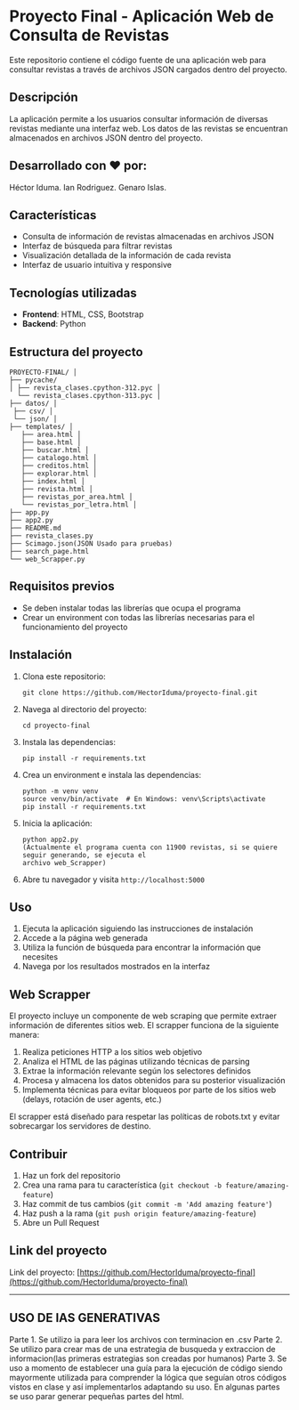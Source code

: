 # Proyecto Final - Aplicación Web de Consulta de Revistas

Este repositorio contiene el código fuente de una aplicación web para consultar revistas a través de archivos JSON cargados dentro del proyecto.

## Descripción

La aplicación permite a los usuarios consultar información de diversas revistas mediante una interfaz web. Los datos de las revistas se encuentran almacenados en archivos JSON dentro del proyecto.

## Desarrollado con ❤️ por: 
  Héctor Iduma.
  Ian Rodriguez.
  Genaro Islas.

## Características

- Consulta de información de revistas almacenadas en archivos JSON
- Interfaz de búsqueda para filtrar revistas
- Visualización detallada de la información de cada revista
- Interfaz de usuario intuitiva y responsive

## Tecnologías utilizadas

- **Frontend**: HTML, CSS, Bootstrap
- **Backend**: Python

## Estructura del proyecto

```
PROYECTO-FINAL/ │ 
├── pycache/ 
│ ├── revista_clases.cpython-312.pyc │
  └── revista_clases.cpython-313.pyc │ 
├── datos/ │
 ├── csv/ │
 └── json/ │
├── templates/ │
   ├── area.html │
   ├── base.html │
   ├── buscar.html │
   ├── catalogo.html │
   ├── creditos.html │
   ├── explorar.html │
   ├── index.html │
   ├── revista.html │
   ├── revistas_por_area.html │
   └── revistas_por_letra.html │
├── app.py
├── app2.py
├── README.md
├── revista_clases.py
├── Scimago.json(JSON Usado para pruebas)
├── search_page.html
└── web_Scrapper.py
```

## Requisitos previos

- Se deben instalar todas las librerías que ocupa el programa
- Crear un environment con todas las librerías necesarias para el funcionamiento del proyecto

## Instalación

1. Clona este repositorio:
   ```
   git clone https://github.com/HectorIduma/proyecto-final.git
   ```

2. Navega al directorio del proyecto:
   ```
   cd proyecto-final
   ```

3. Instala las dependencias:
   ```
   pip install -r requirements.txt
   ```

4. Crea un environment e instala las dependencias:
   ```
   python -m venv venv
   source venv/bin/activate  # En Windows: venv\Scripts\activate
   pip install -r requirements.txt
   ```

5. Inicia la aplicación:
   ```
   python app2.py
   (Actualmente el programa cuenta con 11900 revistas, si se quiere seguir generando, se ejecuta el
   archivo web_Scrapper)
   ```

6. Abre tu navegador y visita `http://localhost:5000`

## Uso

1. Ejecuta la aplicación siguiendo las instrucciones de instalación
2. Accede a la página web generada
3. Utiliza la función de búsqueda para encontrar la información que necesites
4. Navega por los resultados mostrados en la interfaz

## Web Scrapper

El proyecto incluye un componente de web scraping que permite extraer información de diferentes sitios web. El scrapper funciona de la siguiente manera:

1. Realiza peticiones HTTP a los sitios web objetivo
2. Analiza el HTML de las páginas utilizando técnicas de parsing
3. Extrae la información relevante según los selectores definidos
4. Procesa y almacena los datos obtenidos para su posterior visualización
5. Implementa técnicas para evitar bloqueos por parte de los sitios web (delays, rotación de user agents, etc.)

El scrapper está diseñado para respetar las políticas de robots.txt y evitar sobrecargar los servidores de destino.

## Contribuir

1. Haz un fork del repositorio
2. Crea una rama para tu característica (`git checkout -b feature/amazing-feature`)
3. Haz commit de tus cambios (`git commit -m 'Add amazing feature'`)
4. Haz push a la rama (`git push origin feature/amazing-feature`)
5. Abre un Pull Request

## Link del proyecto

Link del proyecto: [https://github.com/HectorIduma/proyecto-final](https://github.com/HectorIduma/proyecto-final)

---
## USO DE IAS GENERATIVAS
  Parte 1. Se utilizo ia para leer los archivos con terminacion en .csv
  Parte 2. Se utilizo para crear mas de una estrategia de busqueda y extraccion de informacion(las primeras estrategias son creadas por humanos)
  Parte 3. Se uso a momento de establecer una guía para la ejecución de código siendo mayormente utilizada para comprender 
            la lógica que seguían otros códigos vistos en clase y así implementarlos adaptando su uso. En algunas partes se uso parar generar pequeñas partes del html.
